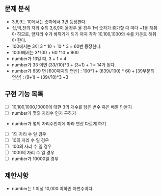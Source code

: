 

## 문제 분석

- 3,6,9는 10에서는 숫자에서 3번 등장한다.
- 십,백,천의 자리 수의 3,6,9이 올경우 올 경우 1씩 숫자가 증가할 때 마다 +1을 해줘야 하므로, 앞자리 수가 바뀌기게 되기 까지 각각 10,100,1000의 수를 카운트 해줘야 한다.
- 100에서는 3이 3 * 10 + 10 * 3 = 60번 등장한다.
- 1000에서는 3*100 + 60 *10 = 900
- number가 13일 때, 3 + 1 = 4
- number가 33 이면 (33//10)*3 + (3+1) + 1 = 14가 된다.
- number가 639 면 [600까지의 연산] : 100*1 + (639//100) * 60 + [39부분의 연산] : (9+1) + (39//10)*3 +3

 </hr>

## 구현 기능 목록

+ [ ] 10,100,1000,10000에 대한 3의 개수를 담은 변수 혹은 배열 만들기
+ [ ] number가 몇의 자리수 인지 구하기
- number가 몇의 자리수인지에 따라 연산 다르게 하기
+ [ ] 1의 자리 수 일 경우
+ [ ] 10의 자리 수 일 경우
+ [ ] 100의 자리 수 일 경우
+ [ ] 1000의 자리 수 일 경우
+ [ ] number가 10000일 경우

 </hr>


## 제한사항

- number는 1 이상 10,000 이하인 자연수이다.